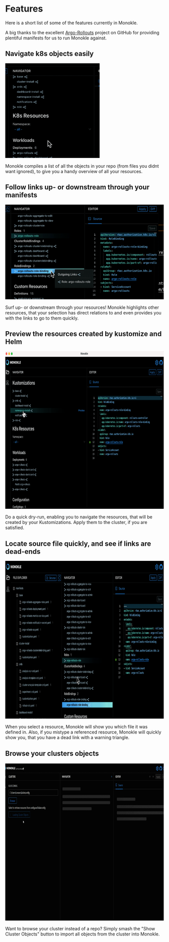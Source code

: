 # Features

Here is a short list of some of the features currently in Monokle.

A big thanks to the excellent [Argo-Rollouts](https://github.com/argoproj/argo-rollouts/) project on GitHub for
providing plentiful manifests for us to run Monokle against.

## Navigate k8s objects easily

<img src="./img/navigator.gif" alt="Navigate k8s objects easily" width="300" height="300" />

Monokle compiles a list of all the objects in your repo (from files you didnt want ignored), to give you a handy
overview of all your resources.

## Follow links up- or downstream through your manifests

<img src="./img/upstream-downstream.gif" alt="Follow links up or downstream through your manifests" width="600" height="300" />

Surf up- or downstream through your resources! Monokle highlights other resources, that your selection has direct
relations to and even provides you with the links to go to them quickly.

## Preview the resources created by kustomize and Helm

<img src="./img/kustomization.gif" alt="Preview the resources created by kustomizations" width="800" height="500" />

Do a quick dry-run, enabling you to navigate the resources, that will be created by your Kustomizations. Apply them to
the cluster, if you are satisfied.

## Locate source file quickly, and see if links are dead-ends

<img src="./img/find-file-and-dead-links.gif" alt="Locate source file quickly, and see if links are dead-ends" width="800" height="500" />

When you select a resource, Monokle will show you which file it was defined in. Also, if you mistype a referenced
resource, Monokle will quickly show you, that you have a dead link with a warning triangle.

## Browse your clusters objects

<img src="./img/cluster-objects.gif" alt="Browse your clusters objects" width="800" height="500" />

Want to browse your cluster instead of a repo? Simply smash the "Show Cluster Objects" button to import all objects from
the cluster into Monokle.
